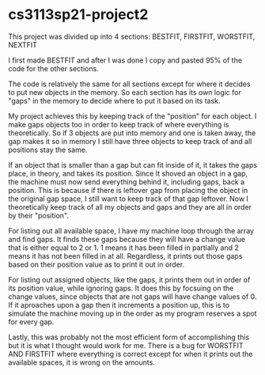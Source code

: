 # cs3113sp21-project2


This project was divided up into 4 sections: BESTFIT, FIRSTFIT, WORSTFIT, NEXTFIT

I first made BESTFIT and after I was done I copy and pasted 95% of the code for the other sections.

The code is relatively the same for all sections except for where it decides to put new objects in the memory.
So each section has its own logic for "gaps" in the memory to decide where to put it based on its task.

My project achieves this by keeping track of the "position" for each object. I make gaps objects too in order to keep track of where everything is theoretically.
So if 3 objects are put into memory and one is taken away, the gap makes it so in memory I still have three objects to keep track of and all positions stay the same.

If an object that is smaller than a gap but can fit inside of it, it takes the gaps place, in theory, and takes its position. Since It shoved an object in a gap, the machine must now send everything behind it, including gaps, back a position. This is because if there is leftover gap from placing the object in the original gap space, I still want to keep track of that gap leftover. Now I theoretically keep track of all my objects and gaps and they are all in order by their "position".

For listing out all available space, I have my machine loop through the array and find gaps. It finds these gaps because they will have a change value that is either equal to 2 or 1. 1 means it has been filled in partially and 2 means it has not been filled in at all. Regardless, it prints out those gaps based on their position value as to print it out in order.

For listing out assigned objects, like the gaps, it prints them out in order of its position value, while ignoring gaps. It does this by focsuing on the change values, since objects that are not gaps will have change values of 0. If it aproaches upon a gap then it increments a position up, this is to simulate the machine moving up in the order as my program reserves a spot for every gap.

Lastly, this was probably not the most efficient form of accomplishing this but it is what I thought would work for me.
There is a bug for WORSTFIT AND FIRSTFIT where everything is correct except for when it prints out the available spaces, it is wrong on the amounts.
